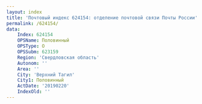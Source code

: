 ```yaml
---
layout: index
title: 'Почтовый индекс 624154: отделение почтовой связи Почты России'
permalink: /624154/
data:
    Index: 624154
    OPSName: Половинный
    OPSType: О
    OPSSubm: 623159
    Region: 'Свердловская область'
    Autonom: ''
    Area: ''
    City: 'Верхний Тагил'
    City1: Половинный
    ActDate: '20190220'
    IndexOld: ''
---
```

